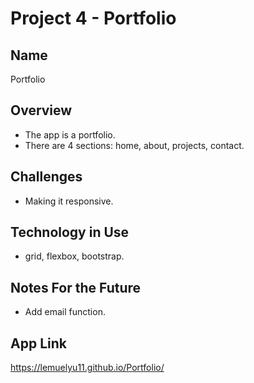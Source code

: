 # Project 4 - Portfolio

## Name
Portfolio

## Overview
* The app is a portfolio.
* There are 4 sections: home, about, projects, contact.

## Challenges
* Making it responsive.

## Technology in Use
* grid, flexbox, bootstrap.

## Notes For the Future
* Add email function.

## App Link
https://lemuelyu11.github.io/Portfolio/